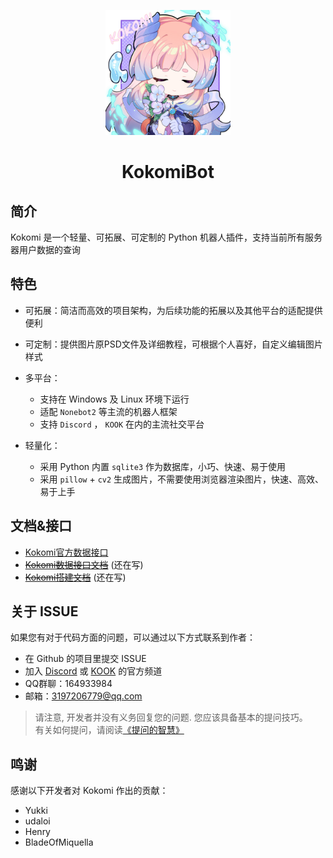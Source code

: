 <p align="center">
  <a><img src="https://github.com/SangonomiyaKoko/Kokomibot_docs/blob/main/kokomi.jpg?raw=true" width="200" height="200"></a>
</p>

<div align="center">

# KokomiBot

</div>

## 简介

Kokomi 是一个轻量、可拓展、可定制的 Python 机器人插件，支持当前所有服务器用户数据的查询

## 特色

- 可拓展：简洁而高效的项目架构，为后续功能的拓展以及其他平台的适配提供便利

- 可定制：提供图片原PSD文件及详细教程，可根据个人喜好，自定义编辑图片样式

- 多平台：
    - 支持在 Windows 及 Linux 环境下运行
    - 适配 `Nonebot2` 等主流的机器人框架
    - 支持 `Discord` ， `KOOK` 在内的主流社交平台

- 轻量化：
    - 采用 Python 内置 `sqlite3` 作为数据库，小巧、快速、易于使用
    - 采用 `pillow` + `cv2` 生成图片，不需要使用浏览器渲染图片，快速、高效、易于上手


## 文档&接口
- [Kokomi官方数据接口](http://www.wows-coral.com:443/docs#/)
- ~~[Kokomi数据接口文档]()~~ (还在写)
- ~~[Kokomi搭建文档]()~~ (还在写)


## 关于 ISSUE

如果您有对于代码方面的问题，可以通过以下方式联系到作者：
- 在 Github 的项目里提交 ISSUE
- 加入 [Discord](https://discord.gg/GjgmvQ2BHX) 或 [KOOK](https://kook.top/N8Ymq2) 的官方频道
- QQ群聊：164933984
- 邮箱：3197206779@qq.com

> 请注意, 开发者并没有义务回复您的问题. 您应该具备基本的提问技巧。  
> 有关如何提问，请阅读[《提问的智慧》](https://github.com/ryanhanwu/How-To-Ask-Questions-The-Smart-Way/blob/main/README-zh_CN.md)

## 鸣谢

感谢以下开发者对 Kokomi 作出的贡献：
- Yukki
- udaloi
- Henry
- BladeOfMiquella
